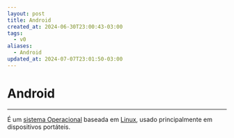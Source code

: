 ```yaml
---
layout: post
title: Android
created_at: 2024-06-30T23:00:43-03:00
tags:
  - v0
aliases:
  - Android
updated_at: 2024-07-07T23:01:50-03:00
---
```

# Android
---
É um [sistema Operacional](api/2024/06/2024-06-30-Sistema_Operacional.md) baseada em [Linux](api/2024/06/2024-06-30-Linux.md), usado principalmente em dispositivos portáteis.